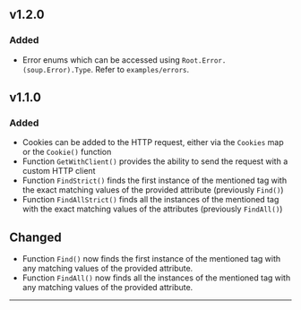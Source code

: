 ## v1.2.0

### Added

- Error enums which can be accessed using `Root.Error.(soup.Error).Type`. Refer to `examples/errors`.

## v1.1.0

### Added

- Cookies can be added to the HTTP request, either via the `Cookies` map or the `Cookie()` function
- Function `GetWithClient()` provides the ability to send the request with a custom HTTP client
- Function `FindStrict()` finds the first instance of the mentioned tag with the exact matching values of the provided attribute (previously `Find()`)
- Function `FindAllStrict()` finds all the instances of the mentioned tag with the exact matching values of the attributes (previously `FindAll()`)

## Changed

- Function `Find()` now finds the first instance of the mentioned tag with any matching values of the provided attribute.
- Function `FindAll()` now finds all the instances of the mentioned tag with any matching values of the provided attribute.

---
